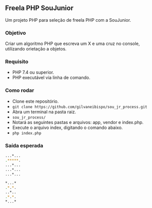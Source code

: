 ## Freela PHP SouJunior

Um projeto PHP para seleção de freela PHP com a SouJunior.

### Objetivo

Criar um algoritmo PHP que escreva um X e uma cruz no console, 
utilizando orietação a objetos.

### Requisito
- PHP 7.4 ou superior.
- PHP executável via linha de comando.

### Como rodar
- Clone este repositório.
- `git clone https://github.com/gilvaneibispo/sou_jr_process.git`
- Abra um terminal na pasta raiz.
- `sou_jr_process/`
- Notará as seguintes pastas e arquivos: app, vendor e index.php.
- Execute o arquivo index, digitando o comando abaixo.
- `php index.php`

### Saída esperada
``` sh
...*...
.*****.
...*...
...*...
...*...
```

``` sh
*...*
.*.*.
..*..
.*.*.
*...*
```